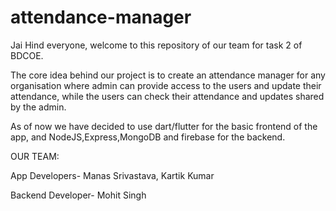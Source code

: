 # attendance-manager

Jai Hind everyone, welcome to this repository of our team for task 2 of BDCOE.

The core idea behind our project is to create an attendance manager for any organisation where admin can provide access to the users and update their attendance,
while the users can check their attendance and updates shared by the admin.

As of now we have decided to use dart/flutter for the basic frontend of the app, and NodeJS,Express,MongoDB and firebase for the backend.

OUR TEAM:

App Developers- Manas Srivastava, Kartik Kumar

Backend Developer- Mohit Singh
